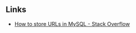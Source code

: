## Links

- [How to store URLs in MySQL - Stack Overflow](https://stackoverflow.com/questions/6800866/how-to-store-urls-in-mysql)
